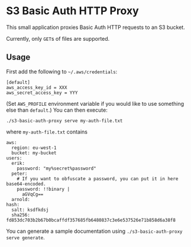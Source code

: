 S3 Basic Auth HTTP Proxy
========================

This small application proxies Basic Auth HTTP requests to an S3 bucket.

Currently, only `GET`s of files are supported.

Usage
-----
First add the following to `~/.aws/credentials`:

    [default]
    aws_access_key_id = XXX
    aws_secret_access_key = YYY

(Set `AWS_PROFILE` environment variable if you would like to use something else
than `default`.) You can then execute:

    ./s3-basic-auth-proxy serve my-auth-file.txt

where `my-auth-file.txt` contains

    aws:
      region: eu-west-1
      bucket: my-bucket
    users:
      erik:
        password: "my%secret%password"
      peter:
        # If you want to obfuscate a password, you can put it in here base64-encoded.
        password: !!binary |
          aGVqCg==
      arnold:
	hash:
	  salt: ksdfkdsj
	  sha256: fd853dc703b2b67b0bcaffdf357685fb6480837c3e6e537526e71b858d6a38f8

You can generate a sample documentation using `./s3-basic-auth-proxy serve generate`.
